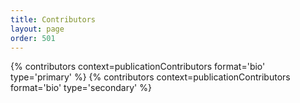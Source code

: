 ```yaml
---
title: Contributors
layout: page
order: 501
---
```


{% contributors context=publicationContributors format='bio' type='primary' %}
{% contributors context=publicationContributors format='bio' type='secondary' %}

